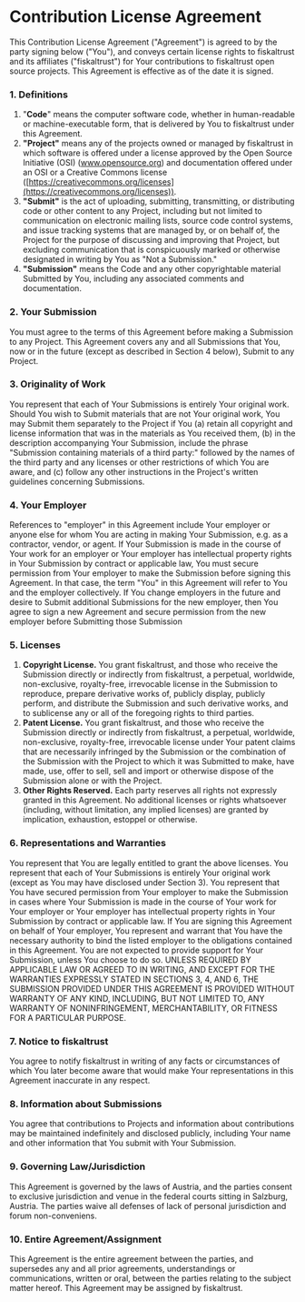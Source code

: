 # Contribution License Agreement

This Contribution License Agreement ("Agreement") is agreed to by the party signing below ("You"), and conveys certain license rights to fiskaltrust and its affiliates ("fiskaltrust") for Your contributions to fiskaltrust open source projects. This Agreement is effective as of the date it is signed.

### 1. Definitions

1. "**Code**" means the computer software code, whether in human-readable or machine-executable form, that is delivered by You to fiskaltrust under this Agreement.
2. **"Project"** means any of the projects owned or managed by fiskaltrust in which software is offered under a license approved by the Open Source Initiative (OSI) (www.opensource.org) and documentation offered under an OSI or a Creative Commons license ([https://creativecommons.org/licenses](https://creativecommons.org/licenses)).
3. **"Submit"** is the act of uploading, submitting, transmitting, or distributing code or other content to any Project, including but not limited to communication on electronic mailing lists, source code control systems, and issue tracking systems that are managed by, or on behalf of, the Project for the purpose of discussing and improving that Project, but excluding communication that is conspicuously marked or otherwise designated in writing by You as "Not a Submission."
5. **"Submission"** means the Code and any other copyrightable material Submitted by You, including any associated comments and documentation.

### 2. Your Submission
You must agree to the terms of this Agreement before making a Submission to any Project. This Agreement covers any and all Submissions that You, now or in the future (except as described in Section 4 below), Submit to any Project.

### 3. Originality of Work
You represent that each of Your Submissions is entirely Your original work. Should You wish to Submit materials that are not Your original work, You may Submit them separately to the Project if You (a) retain all copyright and license information that was in the materials as You received them, (b) in the description accompanying Your Submission, include the phrase "Submission containing materials of a third party:" followed by the names of the third party and any licenses or other restrictions of which You are aware, and (c) follow any other instructions in the Project's written guidelines concerning Submissions.

### 4. Your Employer
References to "employer" in this Agreement include Your employer or anyone else for whom You are acting in making Your Submission, e.g. as a contractor, vendor, or agent. If Your Submission is made in the course of Your work for an employer or Your employer has intellectual property rights in Your Submission by contract or applicable law, You must secure permission from Your employer to make the Submission before signing this Agreement. In that case, the term "You" in this Agreement will refer to You and the employer collectively. If You change employers in the future and desire to Submit additional Submissions for the new employer, then You agree to sign a new Agreement and secure permission from the new employer before Submitting those Submission

### 5. Licenses

1. **Copyright License.** You grant fiskaltrust, and those who receive the Submission directly or indirectly from fiskaltrust, a perpetual, worldwide, non-exclusive, royalty-free, irrevocable license in the Submission to reproduce, prepare derivative works of, publicly display, publicly perform, and distribute the Submission and such derivative works, and to sublicense any or all of the foregoing rights to third parties.
2. **Patent License.** You grant fiskaltrust, and those who receive the Submission directly or indirectly from fiskaltrust, a perpetual, worldwide, non-exclusive, royalty-free, irrevocable license under Your patent claims that are necessarily infringed by the Submission or the combination of the Submission with the Project to which it was Submitted to make, have made, use, offer to sell, sell and import or otherwise dispose of the Submission alone or with the Project.
3. **Other Rights Reserved.** Each party reserves all rights not expressly granted in this Agreement. No additional licenses or rights whatsoever (including, without limitation, any implied licenses) are granted by implication, exhaustion, estoppel or otherwise.

### 6. Representations and Warranties
You represent that You are legally entitled to grant the above licenses. You represent that each of Your Submissions is entirely Your original work (except as You may have disclosed under Section 3). You represent that You have secured permission from Your employer to make the Submission in cases where Your Submission is made in the course of Your work for Your employer or Your employer has intellectual property rights in Your Submission by contract or applicable law. If You are signing this Agreement on behalf of Your employer, You represent and warrant that You have the necessary authority to bind the listed employer to the obligations contained in this Agreement. You are not expected to provide support for Your Submission, unless You choose to do so. UNLESS REQUIRED BY APPLICABLE LAW OR AGREED TO IN WRITING, AND EXCEPT FOR THE WARRANTIES EXPRESSLY STATED IN SECTIONS 3, 4, AND 6, THE SUBMISSION PROVIDED UNDER THIS AGREEMENT IS PROVIDED WITHOUT WARRANTY OF ANY KIND, INCLUDING, BUT NOT LIMITED TO, ANY WARRANTY OF NONINFRINGEMENT, MERCHANTABILITY, OR FITNESS FOR A PARTICULAR PURPOSE.

### 7. Notice to fiskaltrust
You agree to notify fiskaltrust in writing of any facts or circumstances of which You later become aware that would make Your representations in this Agreement inaccurate in any respect.

### 8. Information about Submissions
You agree that contributions to Projects and information about contributions may be maintained indefinitely and disclosed publicly, including Your name and other information that You submit with Your Submission.

### 9. Governing Law/Jurisdiction
This Agreement is governed by the laws of Austria, and the parties consent to exclusive jurisdiction and venue in the federal courts sitting in Salzburg, Austria. The parties waive all defenses of lack of personal jurisdiction and forum non-conveniens.

### 10. Entire Agreement/Assignment
This Agreement is the entire agreement between the parties, and supersedes any and all prior agreements, understandings or communications, written or oral, between the parties relating to the subject matter hereof. This Agreement may be assigned by fiskaltrust.
